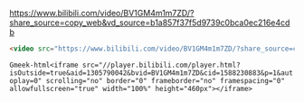 https://www.bilibili.com/video/BV1GM4m1m7ZD/?share_source=copy_web&vd_source=b1a857f37f5d9739c0bca0ec216e4cdb
```HTML
<video src="https://www.bilibili.com/video/BV1GM4m1m7ZD/?share_source=copy_web&vd_source=b1a857f37f5d9739c0bca0ec216e4cdb" controls="controls" width:100% height:auto></video>
```






`Gmeek-html<iframe src="//player.bilibili.com/player.html?isOutside=true&aid=1305790042&bvid=BV1GM4m1m7ZD&cid=1588230883&p=1&autoplay=0" scrolling="no" border="0" frameborder="no" framespacing="0" allowfullscreen="true" width="100%" height="460px"></iframe>`